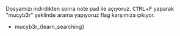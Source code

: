 Dosyamızı indirdikten sonra note pad ile açıyoruz. <kbd>CTRL</kbd>+<kbd>F</kbd> yaparak "mucyb3r" şeklinde arama yapıyoruz flag karşımıza çıkıyor.
* mucyb3r_{learn_searching}
